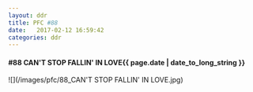 ```yaml
---
layout: ddr
title: PFC #88
date:   2017-02-12 16:59:42
categories: ddr
---
```

#### **#88** CAN'T STOP FALLIN' IN LOVE<span class="pull-right">{{ page.date | date_to_long_string }}</span>
![](/images/pfc/88_CAN'T STOP FALLIN' IN LOVE.jpg)
